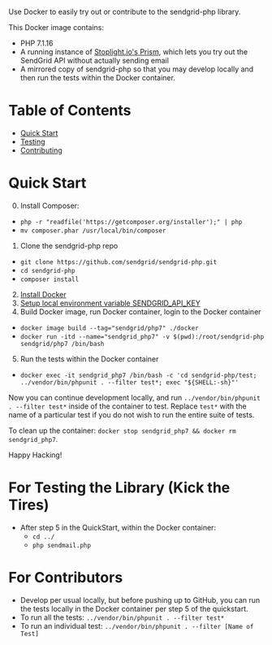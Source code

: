Use Docker to easily try out or contribute to the sendgrid-php library. 

This Docker image contains:
 - PHP 7.1.16
 - A running instance of [Stoplight.io's Prism](https://stoplight.io/platform/prism/), which lets you try out the SendGrid API without actually sending email
 - A mirrored copy of sendgrid-php so that you may develop locally and then run the tests within the Docker container.

# Table of Contents

* [Quick Start](#quick-start)
* [Testing](#testing)
* [Contributing](#contributing)

<a name="quick-start"></a>
# Quick Start

0. Install Composer:
  - `php -r "readfile('https://getcomposer.org/installer');" | php`
  - `mv composer.phar /usr/local/bin/composer`
1. Clone the sendgrid-php repo
  - `git clone https://github.com/sendgrid/sendgrid-php.git`
  - `cd sendgrid-php`
  - `composer install`
2. [Install Docker](https://docs.docker.com/install/)
3. [Setup local environment variable SENDGRID_API_KEY](https://github.com/sendgrid/sendgrid-php#setup-environment-variables)
4. Build Docker image, run Docker container, login to the Docker container
  - `docker image build --tag="sendgrid/php7" ./docker`
  - `docker run -itd --name="sendgrid_php7" -v $(pwd):/root/sendgrid-php sendgrid/php7 /bin/bash`
5. Run the tests within the Docker container
  - `docker exec -it sendgrid_php7 /bin/bash -c 'cd sendgrid-php/test; ../vendor/bin/phpunit . --filter test*; exec "${SHELL:-sh}"'`

Now you can continue development locally, and run `../vendor/bin/phpunit . --filter test*` inside of the container to test. Replace `test*` with the name of a particular test if you do not wish to run the entire suite of tests.

To clean up the container: `docker stop sendgrid_php7 && docker rm sendgrid_php7`.

Happy Hacking! 

<a name="testing"></a>
# For Testing the Library (Kick the Tires)

- After step 5 in the QuickStart, within the Docker container: 
  - `cd ../`
  - `php sendmail.php` 

<a name="contributing"></a>
# For Contributors

- Develop per usual locally, but before pushing up to GitHub, you can run the tests locally in the Docker container per step 5 of the quickstart.
- To run all the tests: `../vendor/bin/phpunit . --filter test*`
- To run an individual test: `../vendor/bin/phpunit . --filter [Name of Test]`
